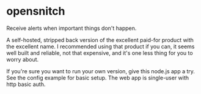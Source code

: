 opensnitch
==========

Receive alerts when important things don't happen.

A self-hosted, stripped back version of the excellent paid-for product with the excellent name.
I recommended using that product if you can, it seems well built and reliable, not that expensive, and it's one less thing for you to worry about.

If you're sure you want to run your own version, give this node.js app a try. See the config example for basic setup. The web app is single-user with http basic auth.
